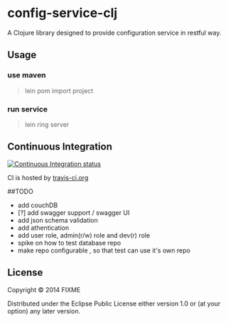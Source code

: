 # config-service-clj

A Clojure library designed to provide configuration service in restful way.

## Usage
### use maven 
 > lein pom
 > import project

### run service
 > lein ring server

## Continuous Integration

[![Continuous Integration status](https://travis-ci.org/zacyang/config-service-clj.svg?branch=master)](https://travis-ci.org/zacyang/config-service-clj)


CI is hosted by [travis-ci.org](http://travis-ci.org)

##TODO
 - add couchDB
 - [?] add swagger support / swagger UI
 - add json schema validation
 - add athentication
 - add user role, admin(r/w) role and dev(r) role
 - spike on how to test database repo
 - make repo configurable , so that test can use it's own repo

## License

Copyright © 2014 FIXME

Distributed under the Eclipse Public License either version 1.0 or (at
your option) any later version.
